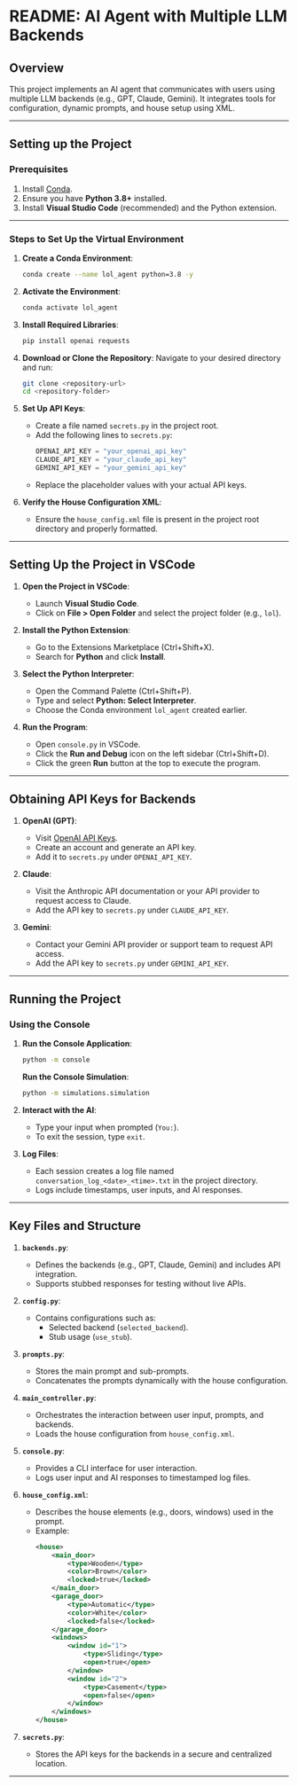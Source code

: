 # README: AI Agent with Multiple LLM Backends

## Overview

This project implements an AI agent that communicates with users using multiple LLM backends (e.g., GPT, Claude, Gemini). It integrates tools for configuration, dynamic prompts, and house setup using XML.

---

## Setting up the Project

### Prerequisites
1. Install [Conda](https://docs.conda.io/en/latest/miniconda.html).
2. Ensure you have **Python 3.8+** installed.
3. Install **Visual Studio Code** (recommended) and the Python extension.

---

### Steps to Set Up the Virtual Environment

1. **Create a Conda Environment**:
   ```bash
   conda create --name lol_agent python=3.8 -y
   ```

2. **Activate the Environment**:
   ```bash
   conda activate lol_agent
   ```

3. **Install Required Libraries**:
   ```bash
   pip install openai requests
   ```

4. **Download or Clone the Repository**:
   Navigate to your desired directory and run:
   ```bash
   git clone <repository-url>
   cd <repository-folder>
   ```

5. **Set Up API Keys**:
   - Create a file named `secrets.py` in the project root.
   - Add the following lines to `secrets.py`:
     ```python
     OPENAI_API_KEY = "your_openai_api_key"
     CLAUDE_API_KEY = "your_claude_api_key"
     GEMINI_API_KEY = "your_gemini_api_key"
     ```
   - Replace the placeholder values with your actual API keys.

6. **Verify the House Configuration XML**:
   - Ensure the `house_config.xml` file is present in the project root directory and properly formatted.

---

## Setting Up the Project in VSCode

1. **Open the Project in VSCode**:
   - Launch **Visual Studio Code**.
   - Click on **File > Open Folder** and select the project folder (e.g., `lol`).

2. **Install the Python Extension**:
   - Go to the Extensions Marketplace (Ctrl+Shift+X).
   - Search for **Python** and click **Install**.

3. **Select the Python Interpreter**:
   - Open the Command Palette (Ctrl+Shift+P).
   - Type and select **Python: Select Interpreter**.
   - Choose the Conda environment `lol_agent` created earlier.

4. **Run the Program**:
   - Open `console.py` in VSCode.
   - Click the **Run and Debug** icon on the left sidebar (Ctrl+Shift+D).
   - Click the green **Run** button at the top to execute the program.

---

## Obtaining API Keys for Backends

1. **OpenAI (GPT)**:
   - Visit [OpenAI API Keys](https://platform.openai.com/signup/).
   - Create an account and generate an API key.
   - Add it to `secrets.py` under `OPENAI_API_KEY`.

2. **Claude**:
   - Visit the Anthropic API documentation or your API provider to request access to Claude.
   - Add the API key to `secrets.py` under `CLAUDE_API_KEY`.

3. **Gemini**:
   - Contact your Gemini API provider or support team to request API access.
   - Add the API key to `secrets.py` under `GEMINI_API_KEY`.

---

## Running the Project

### Using the Console
1. **Run the Console Application**:
   ```bash
   python -m console
   ```
   **Run the Console Simulation**:
   ```bash
   python -m simulations.simulation
   ```

2. **Interact with the AI**:
   - Type your input when prompted (`You:`).
   - To exit the session, type `exit`.

3. **Log Files**:
   - Each session creates a log file named `conversation_log_<date>_<time>.txt` in the project directory.
   - Logs include timestamps, user inputs, and AI responses.

---

## Key Files and Structure

1. **`backends.py`**:
   - Defines the backends (e.g., GPT, Claude, Gemini) and includes API integration.
   - Supports stubbed responses for testing without live APIs.

2. **`config.py`**:
   - Contains configurations such as:
     - Selected backend (`selected_backend`).
     - Stub usage (`use_stub`).

3. **`prompts.py`**:
   - Stores the main prompt and sub-prompts.
   - Concatenates the prompts dynamically with the house configuration.

4. **`main_controller.py`**:
   - Orchestrates the interaction between user input, prompts, and backends.
   - Loads the house configuration from `house_config.xml`.

5. **`console.py`**:
   - Provides a CLI interface for user interaction.
   - Logs user input and AI responses to timestamped log files.

6. **`house_config.xml`**:
   - Describes the house elements (e.g., doors, windows) used in the prompt.
   - Example:
     ```xml
     <house>
         <main_door>
             <type>Wooden</type>
             <color>Brown</color>
             <locked>true</locked>
         </main_door>
         <garage_door>
             <type>Automatic</type>
             <color>White</color>
             <locked>false</locked>
         </garage_door>
         <windows>
             <window id="1">
                 <type>Sliding</type>
                 <open>true</open>
             </window>
             <window id="2">
                 <type>Casement</type>
                 <open>false</open>
             </window>
         </windows>
     </house>
     ```

7. **`secrets.py`**:
   - Stores the API keys for the backends in a secure and centralized location.

---